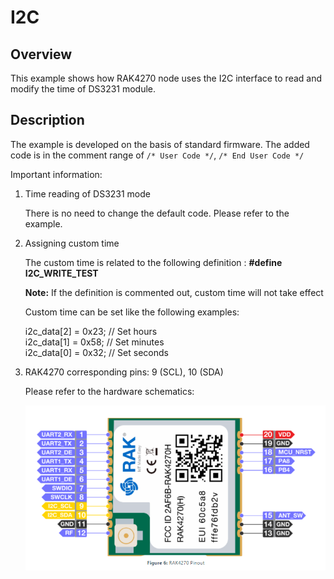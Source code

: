 # I2C

## Overview

This example shows how RAK4270 node uses the I2C interface to read and modify the time of DS3231 module.



## Description

The example is developed on the basis of standard firmware. The added code is in the comment range of `/* User Code */`, `/* End User Code */`

Important information:

1. Time reading of DS3231 mode

    There is no need to change the default code. Please refer to the example.

2. Assigning custom time

    The custom time is related to the following definition : **#define I2C_WRITE_TEST**
    
    **Note:** If the definition is commented out, custom time will not take effect

    Custom time can be set like the following examples:

    i2c_data[2] = 0x23; // Set hours<br>
    i2c_data[1] = 0x58; // Set minutes <br>
    i2c_data[0] = 0x32; // Set seconds

3. RAK4270 corresponding pins: 9 (SCL), 10 (SDA)

    Please refer to the hardware schematics:
    
    <img src="../../../assets/rui/RAK4270 .png" alt="schematics" style="max-width:100%;">




